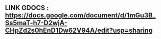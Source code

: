## LINK GDOCS : https://docs.google.com/document/d/1mGu3B_Ss5maT-h7-D2wjA-CHpZd2s0hEnD1Dw62V94A/edit?usp=sharing ## 